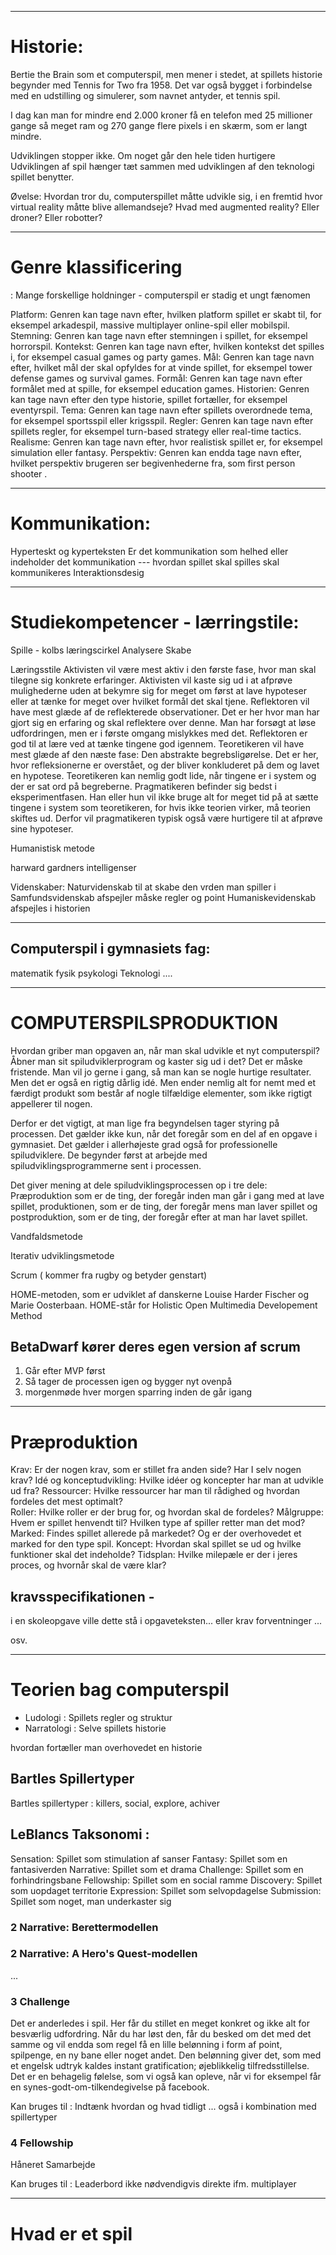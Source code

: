-----

# Historie:

Bertie the Brain som et computerspil, men mener i stedet, at spillets historie begynder med Tennis for Two fra 1958. Det var også bygget i forbindelse med en udstilling og simulerer, som navnet antyder, et tennis spil.

I dag kan man for mindre end 2.000 kroner få en telefon med 25 millioner gange så meget ram og 270 gange flere pixels i en skærm, som er langt mindre.

Udviklingen stopper ikke. Om noget går den hele tiden hurtigere
Udviklingen af spil hænger tæt sammen med udviklingen af den teknologi spillet benytter.

Øvelse: Hvordan tror du, computerspillet måtte udvikle sig, i en fremtid hvor virtual reality måtte blive allemandseje? Hvad med augmented reality? Eller droner? Eller robotter?

----


# Genre klassificering 
: Mange forskellige holdninger - computerspil er stadig et ungt fænomen

Platform: Genren kan tage navn efter, hvilken platform spillet er skabt til, for eksempel arkadespil, massive multiplayer online-spil eller mobilspil. 
Stemning: Genren kan tage navn efter stemningen i spillet, for eksempel horrorspil.
Kontekst: Genren kan tage navn efter, hvilken kontekst det spilles i, for eksempel casual games og party games. 
Mål: Genren kan tage navn efter, hvilket mål der skal opfyldes for at vinde spillet, for eksempel tower defense games og survival games. 
Formål: Genren kan tage navn efter formålet med at spille, for eksempel education games. 
Historien: Genren kan tage navn efter den type historie, spillet fortæller, for eksempel eventyrspil. 
Tema: Genren kan tage navn efter spillets overordnede tema, for eksempel sportsspil eller krigsspil. 
Regler: Genren kan tage navn efter spillets regler, for eksempel turn-based strategy eller real-time tactics. 
Realisme: Genren kan tage navn efter, hvor realistisk spillet er, for eksempel simulation eller fantasy. 
Perspektiv: Genren kan endda tage navn efter, hvilket perspektiv brugeren ser begivenhederne fra, som first person shooter . 

----------

# Kommunikation:

Hyperteskt og kyperteksten
Er det kommunikation som helhed eller indeholder det kommunikation --- hvordan spillet skal spilles skal kommunikeres 
Interaktionsdesig

---------

# Studiekompetencer - lærringstile:

Spille - kolbs læringscirkel
Analysere
Skabe

Læringsstile
Aktivisten vil være mest aktiv i den første fase, hvor man skal tilegne sig konkrete erfaringer. Aktivisten vil kaste sig ud i at afprøve mulighederne uden at bekymre sig for meget om først at lave hypoteser eller at tænke for meget over hvilket formål det skal tjene.
Reflektoren vil have mest glæde af de reflekterede observationer. Det er her hvor man har gjort sig en erfaring og skal reflektere over denne. Man har forsøgt at løse udfordringen, men er i første omgang mislykkes med det. Reflektoren er god til at lære ved at tænke tingene god igennem.
Teoretikeren vil have mest glæde af den næste fase: Den abstrakte begrebsligørelse. Det er her, hvor refleksionerne er overstået, og der bliver konkluderet på dem og lavet en hypotese. Teoretikeren kan nemlig godt lide, når tingene er i system og der er sat ord på begreberne.
Pragmatikeren befinder sig bedst i eksperimentfasen. Han eller hun vil ikke bruge alt for meget tid på at sætte tingene i system som teoretikeren, for hvis ikke teorien virker, må teorien skiftes ud. Derfor vil pragmatikeren typisk også være hurtigere til at afprøve sine hypoteser.

Humanistisk metode

harward gardners intelligenser

Videnskaber: 
Naturvidenskab til at skabe den vrden man spiller i
Samfundsvidenskab afspejler måske regler og point
Humaniskevidenskab afspejles i historien

------------

## Computerspil i gymnasiets fag:

matematik
fysik
psykologi
Teknologi ....

-----

# COMPUTERSPILSPRODUKTION

Hvordan griber man opgaven an, når man skal udvikle et nyt computerspil? Åbner man sit spiludviklerprogram og kaster sig ud i det? Det er måske fristende. Man vil jo gerne i gang, så man kan se nogle hurtige resultater. Men det er også en rigtig dårlig idé. Men ender nemlig alt for nemt med et færdigt produkt som består af nogle tilfældige elementer, som ikke rigtigt appellerer til nogen.

Derfor er det vigtigt, at man lige fra begyndelsen tager styring på processen. Det gælder ikke kun, når det foregår som en del af en opgave i gymnasiet. Det gælder i allerhøjeste grad også for professionelle spiludviklere. De begynder først at arbejde med spiludviklingsprogrammerne sent i processen.

Det giver mening at dele spiludviklingsprocessen op i tre dele: Præproduktion som er de ting, der foregår inden man går i gang med at lave spillet, produktionen, som er de ting, der foregår mens man laver spillet og postproduktion, som er de ting, der foregår efter at man har lavet spillet. 


Vandfaldsmetode

Iterativ udviklingsmetode

Scrum ( kommer fra rugby og betyder genstart)

 HOME-metoden, som er udviklet af danskerne Louise Harder Fischer og Marie Oosterbaan. HOME-står for Holistic Open Multimedia Developement Method

## BetaDwarf kører deres egen version af scrum
1. Går efter MVP først
2. Så tager de processen igen og bygger nyt ovenpå 
3. morgenmøde hver morgen sparring inden de går igang

-----

# Præproduktion

Krav: Er der nogen krav, som er stillet fra anden side? Har I selv nogen krav? 
Idé og konceptudvikling: Hvilke idéer og koncepter har man at udvikle ud fra? 
Ressourcer: Hvilke ressourcer har man til rådighed og hvordan fordeles det mest optimalt?  
Roller: Hvilke roller er der brug for, og hvordan skal de fordeles?
Målgruppe: Hvem er spillet henvendt til? Hvilken type af spiller retter man det mod?
Marked: Findes spillet allerede på markedet? Og er der overhovedet et marked for den type spil. 
Koncept: Hvordan skal spillet se ud og hvilke funktioner skal det indeholde?
Tidsplan: Hvilke milepæle er der i jeres proces, og hvornår skal de være klar?

## kravsspecifikationen - 
i en skoleopgave ville dette stå i opgaveteksten... eller krav forventninger ... 

osv.

-----

# Teorien bag computerspil

- Ludologi : Spillets regler og struktur
- Narratologi : Selve spillets historie

hvordan fortæller man overhovedet en historie 

## Bartles Spillertyper

Bartles spillertyper : killers, social, explore, achiver

## LeBlancs Taksonomi : 
Sensation: Spillet som stimulation af sanser
Fantasy: Spillet som en fantasiverden
Narrative: Spillet som et drama
Challenge: Spillet som en forhindringsbane
Fellowship: Spillet som en social ramme
Discovery: Spillet som uopdaget territorie
Expression: Spillet som selvopdagelse
Submission: Spillet som noget, man underkaster sig

### 2 Narrative: Berettermodellen

### 2 Narrative: A Hero's Quest-modellen
...
### 3 Challenge
Det er anderledes i spil. Her får du stillet en meget konkret og ikke alt for besværlig udfordring. Når du har løst den, får du besked om det med det samme og vil endda som regel få en lille belønning i form af point, spilpenge, en ny bane eller noget andet. Den belønning giver det, som med et engelsk udtryk kaldes instant gratification; øjeblikkelig tilfredsstillelse. Det er en behagelig følelse, som vi også kan opleve, når vi for eksempel får en synes-godt-om-tilkendegivelse på facebook.

Kan bruges til : Indtænk hvordan og hvad tidligt ... også i kombination med spillertyper

### 4 Fellowship
Håneret
Samarbejde

Kan bruges til : Leaderbord ikke nødvendigvis direkte ifm. multiplayer


--------

# Hvad er et spil







